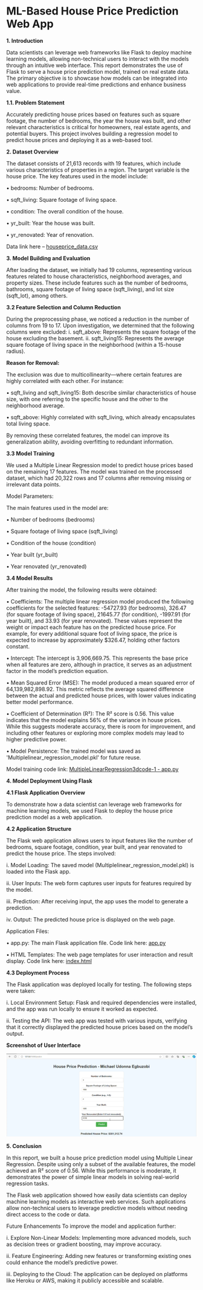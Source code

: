 # ML-Based House Price Prediction Web App

**1. Introduction**

Data scientists can leverage web frameworks like Flask to deploy machine learning models, allowing non-technical users to interact with the models through an intuitive web interface. This report demonstrates the use of Flask to serve a house price prediction model, trained on real estate data. The primary objective is to showcase how models can be integrated into web applications to provide real-time predictions and enhance business value.

**1.1. Problem Statement**

Accurately predicting house prices based on features such as square footage, the number of bedrooms, the year the house was built, and other relevant characteristics is critical for homeowners, real estate agents, and potential buyers. This project involves building a regression model to predict house prices and deploying it as a web-based tool. 

**2. Dataset Overview**

The dataset consists of 21,613 records with 19 features, which include various characteristics of properties in a region. The target variable is the house price. The key features used in the model include:

•	bedrooms: Number of bedrooms.

•	sqft_living: Square footage of living space.

•	condition: The overall condition of the house.

•	yr_built: Year the house was built.

•	yr_renovated: Year of renovation.


Data link here – [houseprice_data.csv](https://github.com/UdonnaM/ML-Based-House-Price-Prediction-Web-App/blob/main/houseprice_data.csv)


**3. Model Building and Evaluation**

After loading the dataset, we initially had 19 columns, representing various features related to house characteristics, neighborhood averages, and property sizes. These include features such as the number of bedrooms, bathrooms, square footage of living space (sqft_living), and lot size (sqft_lot), among others.

**3.2 Feature Selection and Column Reduction**

During the preprocessing phase, we noticed a reduction in the number of columns from 19 to 17. Upon investigation, we determined that the following columns were excluded:
i.	sqft_above: Represents the square footage of the house excluding the basement.
ii.	sqft_living15: Represents the average square footage of living space in the neighborhood (within a 15-house radius).
   
**Reason for Removal:**

The exclusion was due to multicollinearity—where certain features are highly correlated with each other. For instance:

•	sqft_living and sqft_living15: Both describe similar characteristics of house size, with one referring to the specific house and the other to the neighborhood average.

•	sqft_above: Highly correlated with sqft_living, which already encapsulates total living space.

By removing these correlated features, the model can improve its generalization ability, avoiding overfitting to redundant information.

**3.3 Model Training**

We used a Multiple Linear Regression model to predict house prices based on the remaining 17 features. The model was trained on the processed dataset, which had 20,322 rows and 17 columns after removing missing or irrelevant data points.

Model Parameters:

The main features used in the model are:

•	Number of bedrooms (bedrooms)

•	Square footage of living space (sqft_living)

•	Condition of the house (condition)

•	Year built (yr_built)

•	Year renovated (yr_renovated)

**3.4 Model Results**

After training the model, the following results were obtained:

•	Coefficients: The multiple linear regression model produced the following coefficients for the selected features: -54727.93 (for bedrooms), 326.47 (for square footage of living space), 21645.77 (for condition), -1997.91 (for year built), and 33.93 (for year renovated). These values represent the weight or impact each feature has on the predicted house price. For example, for every additional square foot of living space, the price is expected to increase by approximately $326.47, holding other factors constant.

•	Intercept: The intercept is 3,906,669.75. This represents the base price when all features are zero, although in practice, it serves as an adjustment factor in the model’s prediction equation.

•	Mean Squared Error (MSE): The model produced a mean squared error of 64,139,982,898.92. This metric reflects the average squared difference between the actual and predicted house prices, with lower values indicating better model performance.

•	Coefficient of Determination (R²): The R² score is 0.56. This value indicates that the model explains 56% of the variance in house prices. While this suggests moderate accuracy, there is room for improvement, and including other features or exploring more complex models may lead to higher predictive power.

•	Model Persistence: The trained model was saved as 'Multiplelinear_regression_model.pkl' for future reuse.

Model training code link: [MultipleLinearRegression3dcode-1 - app.py](MultipleLinearRegression3dcode-1%20-%20app.py)

**4. Model Deployment Using Flask**

**4.1 Flask Application Overview**

To demonstrate how a data scientist can leverage web frameworks for machine learning models, we used Flask to deploy the house price prediction model as a web application.

**4.2 Application Structure**

The Flask web application allows users to input features like the number of bedrooms, square footage, condition, year built, and year renovated to predict the house price. The steps involved:

i.	Model Loading: The saved model (Multiplelinear_regression_model.pkl) is loaded into the Flask app.

ii.	User Inputs: The web form captures user inputs for features required by the model.

iii.	Prediction: After receiving input, the app uses the model to generate a prediction.

iv.	Output: The predicted house price is displayed on the web page.

Application Files:

•	app.py: The main Flask application file. Code link here: [app.py](app.py)

•	HTML Templates: The web page templates for user interaction and result display. Code link here: [index.html](index.html)

**4.3 Deployment Process**

The Flask application was deployed locally for testing. The following steps were taken:

i.	Local Environment Setup: Flask and required dependencies were installed, and the app was run locally to ensure it worked as expected.

ii.	Testing the API: The web app was tested with various inputs, verifying that it correctly displayed the predicted house prices based on the model’s output.

**Screenshot of User Interface**

![House Price Prediction Screenshot](Screenshots/house%20price%20prediction.png)


**5. Conclusion**

In this report, we built a house price prediction model using Multiple Linear Regression. Despite using only a subset of the available features, the model achieved an R² score of 0.56. While this performance is moderate, it demonstrates the power of simple linear models in solving real-world regression tasks.

The Flask web application showed how easily data scientists can deploy machine learning models as interactive web services. Such applications allow non-technical users to leverage predictive models without needing direct access to the code or data.

Future Enhancements
To improve the model and application further:

i.	Explore Non-Linear Models: Implementing more advanced models, such as decision trees or gradient boosting, may improve accuracy.

ii.	Feature Engineering: Adding new features or transforming existing ones could enhance the model’s predictive power.

iii.	Deploying to the Cloud: The application can be deployed on platforms like Heroku or AWS, making it publicly accessible and scalable.

